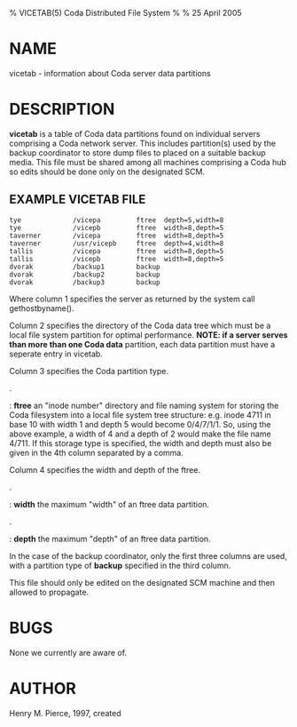 % VICETAB(5) Coda Distributed File System
%
% 25 April 2005

NAME
====

vicetab - information about Coda server data partitions

DESCRIPTION
===========

**vicetab** is a table of Coda data partitions found on individual
servers comprising a Coda network server. This includes partition(s)
used by the backup coordinator to store dump files to placed on a
suitable backup media. This file must be shared among all machines
comprising a Coda hub so edits should be done only on the designated
SCM.

EXAMPLE VICETAB FILE
--------------------

    tye             /vicepa         ftree  depth=5,width=8
    tye             /vicepb         ftree  width=8,depth=5 
    taverner        /vicepa         ftree  width=8,depth=5
    taverner        /usr/vicepb     ftree  depth=4,width=8
    tallis          /vicepa         ftree  width=8,depth=5
    tallis          /vicepb         ftree  width=8,depth=5
    dvorak          /backup1        backup
    dvorak          /backup2        backup
    dvorak          /backup3        backup

Where column 1 specifies the server as returned by the system call
gethostbyname().

Column 2 specifies the directory of the Coda data tree which must be a
local file system partition for optimal performance. **NOTE: if a server
serves than more than one Coda data** partition, each data partition must
have a seperate entry in vicetab.

Column 3 specifies the Coda partition type.

.

:   **ftree** an \"inode number\" directory and file naming system for
    storing the Coda filesystem into a local file system tree structure:
    e.g. inode 4711 in base 10 with width 1 and depth 5 would become
    0/4/7/1/1. So, using the above example, a width of 4 and a depth of
    2 would make the file name 4/711. If this storage type is specified,
    the width and depth must also be given in the 4th column separated
    by a comma.

Column 4 specifies the width and depth of the ftree.

.

:   **width** the maximum \"width\" of an ftree data partition.

.

:   **depth** the maximum \"depth\" of an ftree data partition.

In the case of the backup coordinator, only the first three columns are
used, with a partition type of **backup** specified in the third column.

This file should only be edited on the designated SCM machine and then
allowed to propagate.

BUGS
====

None we currently are aware of.

AUTHOR
======

Henry M. Pierce, 1997, created
